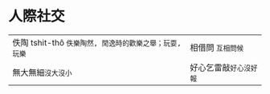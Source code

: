 # 人際社交

|  |  |
| :--- | :--- |
| 佚陶 tshit-thô `佚樂陶然, 閒逸時的歡樂之舉；玩耍, 玩樂` | 相借問 `互相問候` |
| 無大無細`沒大沒小` | 好心乞雷敲`好心沒好報` |



